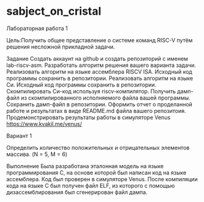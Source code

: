 # sabject_on_cristal

Лабораторная работа 1

Цель:Получить общее представление о системе команд RISC-V путём решения несложной прикладной задачи.

Задание
Создать аккаунт на github и создать репозиторий с именем lab-riscv-asm.
Разработать алгоритм решения вашего варианта задачи.
Реализовать алгоритм на языке ассемблера RISCV ISA. Исходный код программы сохранить в репозитории.
Реализовать алгоритм на языке Си. Исходный код программы сохранить в репозитории.
Скомпилировать Си-код используя riscv-компилятор. Получить дамп-файл из скомпилированного исполняемого файла вашей программы. Сохранить дамп-файл в репозитории.
Оформить отчет о проделанной работе и результатах в виде README.md файла вашего репозитоия.
Продемонстрировать результаты работы в симуляторе Venus https://www.kvakil.me/venus/

Вариант 1

Определить количество положительных и отрицательных элементов массива. (N = 5, M = 6)

Выполнение
Была разработана эталонная модель на языке программирования C, на основе которой был написан код на языке ассемблера. Код был проверен в симуляторе Venus. После компиляции кода на языке C был получен файл ELF, из которого с помощью дизассемблирования был сгенерирован файл дампа.